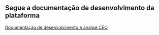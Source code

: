 ## Segue a documentação de desenvolvimento da plataforma 


<a href="https://docs.google.com/document/d/1aoJy5BGrKCVceI9hz0Qu9T4V_pTLuDMrW6D51XcAGzw/edit?usp=sharing">Documentação de desenvolvimento e analise CEO</a>